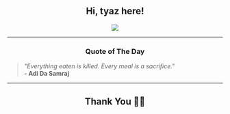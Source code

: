 <h2 align="center"> Hi, tyaz here!</h2>

<p align="center">
<a href="https://github.com/tyazx" alt="github streak"><img src="https://dvst-streak.herokuapp.com/?user=tyazx&theme=tokyonight&fire=DD472C"></a>
</p>

<hr>
<h3 align="center">Quote of The Day</h3>
<p align="center">
<blockquote>
<i>"Everything eaten is killed. Every meal is a sacrifice."</i>
<br>
<b>- Adi Da Samraj</b>
</blockquote>
</p>


<hr>
<h2 align="center">Thank You 🙏🏼</h2>
